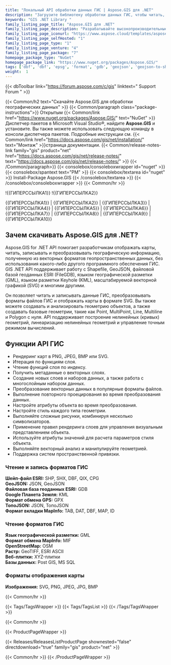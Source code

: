 ```yaml
---
title: "Локальный API обработки данных ГИС | Aspose.GIS для .NET"
description: "Загрузите библиотеку обработки данных ГИС, чтобы читать, записывать и преобразовывать наиболее популярные форматы файлов ГИС, такие как Shapefile, GeoJSON, FIleGDB, KML и OSM XML, а также отображать карты из поддерживаемых форматов в SVG."
keywords: "GIS .NET Library "
family_listing_page_title: "Aspose.GIS для .NET"
family_listing_page_description: "Разрабатывайте высокопроизводительные приложения для создания, редактирования и преобразования форматов файлов ГИС с помощью наших собственных API для .NET."
family_listing_page_iconurl: "https://www.aspose.cloud/templates/aspose/App_Themes/V3/images/gis/272x272/aspose_gis-for-net.png"
family_listing_page_selfHosted: "1"
family_listing_page_type: "1"
family_listing_page_venture: "4"
family_listing_page_package: "7"
homepage_package_type: "NuGet"
homepage_package_link: "https://www.nuget.org/packages/Aspose.GIS/"
tags: ['dbf', 'dbf', 'epsg', 'format', 'gdb', 'geojson', 'geojson-to-shape', 'geojson-to-topojson', 'geometries', 'geometry', 'geoprocessing', 'geotiff', 'gml', 'gpx', 'id', 'jpg', 'kml', 'linq', 'map', 'mif', 'mvc', 'osm', 'png', 'postgis', 'qix', 'raster', 'render', 'rendering', 'services', 'shape-to-geojson', 'shapes', 'shp', 'shx', 'spatial']
weight:  1
---
```


{{< dbToolbar link="https://forum.aspose.com/c/gis" linktext=" Support Forum " >}}

{{< Common/h2 text="Скачайте Aspose.GIS для обработки географических данных"  >}}
{{< Common/paragraph class="package-instructions">}}
Открытым
{{< Common/link href="https://www.nuget.org/packages/Aspose.GIS/" text="NuGet"  >}}Диспетчер пакетов в Microsoft Visual Studio®, найдите <b>Aspose.GIS</b> и установите. Вы также можете использовать следующую команду в консоли диспетчера пакетов. Подробные инструкции см.
{{< Common/link href="https://docs.aspose.com/gis/net/installation/" text="Монтаж"  >}}страница документации.
{{< Common/release-notes-link family="gis" product="net" href="https://docs.aspose.com/gis/net/release-notes/" text="https://docs.aspose.com/gis/net/release-notes/"  >}}
{{< /Common/paragraph>}}
{{< consolebox/consoleboxwrapper id="nuget" >}}
       {{< consolebox/spantext text="PM" >}}
       {{< consolebox/textarea id="nuget" >}} Install-Package Aspose.GIS {{< /consolebox/textarea >}}
{{< /consolebox/consoleboxwrapper >}}
{{< Common/hr >}}

!{{ГИПЕРССЫЛКА1}} !{{ГИПЕРССЫЛКА2}}

{{ГИПЕРССЫЛКА1}} | {{ГИПЕРССЫЛКА2}} | {{ГИПЕРССЫЛКА3}} | {{ГИПЕРССЫЛКА4}} | {{ГИПЕРССЫЛКА5}} | {{ГИПЕРССЫЛКА6}} | {{ГИПЕРССЫЛКА7}} | {{ГИПЕРССЫЛКА8}} | {{ГИПЕРССЫЛКА9}} | {{ГИПЕРССЫЛКА10}}

## Зачем скачивать Aspose.GIS для .NET?

Aspose.GIS for .NET API помогает разработчикам отображать карты, читать, записывать и преобразовывать географическую информацию, полученную из векторных форматов геопространственных данных, без использования какого-либо другого программного обеспечения ГИС. GIS .NET API поддерживает работу с Shapefile, GeoJSON, файловой базой геоданных ESRI (FileGDB), языком географической разметки (GML), языком разметки Keyhole (KML), масштабируемой векторной графикой (SVG) и многими другими.

Он позволяет читать и записывать данные ГИС, преобразовывать форматы файлов ГИС и отображать карты в формате SVG. Вы также можете создавать и анализировать геометрию объектов, а также создавать базовые геометрии, такие как Point, MultiPoint, Line, Multiline и Polygon с нуля. API поддерживает построение нелинейных (кривых) геометрий, линеаризацию нелинейных геометрий и управление точным режимом вычислений.

## Функции API ГИС

- Рендеринг карт в PNG, JPEG, BMP или SVG.
- Итерация по функциям слоя.
- Чтение функций слоя по индексу.
- Получить метаданные о векторных слоях.
- Создание новых слоев и наборов данных, а также работа с многослойным набором данных.
- Преобразование векторных данных в популярные форматы файлов.
- Выполнение повторного проецирования во время преобразования данных.
- Настройте атрибуты объекта во время преобразования.
- Настройте стиль каждого типа геометрии.
- Выполняйте сложные рисунки, комбинируя несколько символизаторов.
- Применение правил рендеринга слоев для управления визуальным представлением объекта.
- Используйте атрибуты значений для расчета параметров стиля объекта.
- Выполняйте векторный анализ и манипулируйте геометрией.
- Поддержка систем пространственной привязки.

### Чтение и запись форматов ГИС

**Шейп-файл ESRI:** SHP, SHX, DBF, QIX, CPG\
**GeoJSON:** JSON, GeoJSON\
**Файловая база геоданных ESRI:** GDB\
**Google Планета Земля:** KML\
**Формат обмена GPS:** GPX\
**ТопоJSON:** JSON, ТопоJSON\
**Формат вкладки MapInfo:** TAB, DAT, DBF, MAP, ID

### Чтение форматов ГИС

**Язык географической разметки:** GML\
**Формат обмена MapInfo:** MIF\
**OpenStreetMap:** OSM\
**Растр:** GeoTIFF, ESRI ASCII\
**Веб-плитки:** XYZ-плитки\
**Базы данных:** Post GIS, MS SQL

### Форматы отображения карты

**Изображения:** SVG, PNG, JPEG, JPG, BMP

{{< Common/hr >}}

{{< Tags/TagsWrapper >}}
 {{< Tags/TagsList >}}
{{< /Tags/TagsWrapper >}}

{{< Common/hr >}}

{{< ProductPageWrapper >}}
<!-- ReleasesListProductPage-->
   {{< Releases/ReleasesListProductPage shownested="false"  directdownload="true" family="gis" product="net" >}}
<!-- /ReleasesListProductPage-->
{{< Common/hr >}}
{{< /ProductPageWrapper >}}

